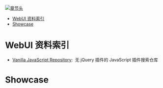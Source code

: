 [![章节头](https://parg.co/UGo)](https://parg.co/b4z) 
 - [WebUI 资料索引](#webui-%E8%B5%84%E6%96%99%E7%B4%A2%E5%BC%95)
- [Showcase](#showcase) 

# WebUI 资料索引

- [Vanilla JavaScript Repository](http://www.vanillalist.com/):  无 jQuery 插件的 JavaScript 插件搜索仓库

# Showcase